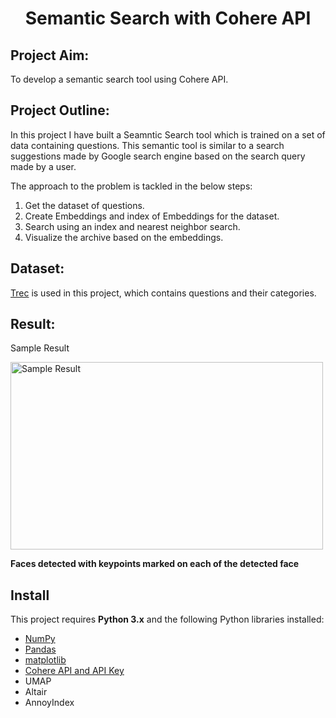 <h1 align="center">Semantic Search with Cohere API</h1>

## Project Aim:
To develop a semantic search tool using Cohere API.

## Project Outline:
In this project I have built a Seamntic Search tool which is trained on a set of data containing questions. This semantic tool is similar to a search suggestions made by Google search engine based on the search query made by a user.

The approach to the problem is tackled in the below steps:

1. Get the dataset of questions.
2. Create Embeddings and index of Embeddings for the dataset.
3. Search using an index and nearest neighbor search.
4. Visualize the archive based on the embeddings.

## Dataset:

[Trec](https://www.tensorflow.org/datasets/catalog/trec) is used in this project, which contains questions and their categories.

## Result:
Sample Result
<p><img
  src=""
  alt="Sample Result"
  title="Sample Result"
  style="display: inline-block; margin: 0 auto; width:500px; height:300px"/></p>
<b>Faces detected with keypoints marked on each of the detected face</b> <br>
 

## Install

This project requires **Python 3.x** and the following Python libraries installed:

- [NumPy](http://www.numpy.org/)
- [Pandas](http://pandas.pydata.org)
- [matplotlib](http://matplotlib.org/)
- [Cohere API and API Key](https://os.cohere.ai)
- UMAP
- Altair
- AnnoyIndex

